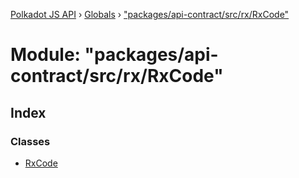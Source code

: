 [Polkadot JS API](../README.md) › [Globals](../globals.md) › ["packages/api-contract/src/rx/RxCode"](_packages_api_contract_src_rx_rxcode_.md)

# Module: "packages/api-contract/src/rx/RxCode"

## Index

### Classes

* [RxCode](../classes/_packages_api_contract_src_rx_rxcode_.rxcode.md)
